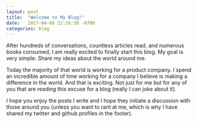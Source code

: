 ```yaml
---
layout: post
title:  "Welcome to My Blog!"
date:   2017-04-08 22:26:30 -0700
categories: blog
---
```

After hundreds of conversations, countless articles read, and numerous books consumed, I am really excited to finally start this blog.  My goal is very simple: Share my ideas about the world around me.

Today the majority of that world is working for a product company.  I spend an incredible amount of time working for a company I believe is making a difference in the world.  And that is exciting.  Not just for me but for any of you that are reading this excuse for a blog (really I can joke about it).

I hope you enjoy the posts I write and I hope they initiate a discussion with those around you (unless you want to rant at me, which is why I have shared my twitter and github profiles in the footer).

[jekyll-docs]: https://jekyllrb.com/docs/home
[jekyll-gh]:   https://github.com/jekyll/jekyll
[jekyll-talk]: https://talk.jekyllrb.com/
